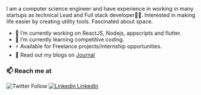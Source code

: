 I am a computer science engineer and have experience in working in many startups as technical Lead and Full stack developer👨‍💻. Interested in making life easier by creating utility tools. Fascinated about space.


- 🔭 I’m currently working on ReactJS, Nodejs, appscripts and flutter.
- 🌱 I’m currently learning competitive coding.
- ⚡  Available for Freelance projects/internship opportunities.
- 💬 Read out my blogs on [Journal](https://journaldev.netlify.app)

### 📫 Reach me at 
![Twitter Follow](https://img.shields.io/twitter/follow/vansh_kapoor_?style=social)
[![Linkedin](https://i.stack.imgur.com/gVE0j.png) LinkedIn](https://www.linkedin.com/in/vansh-kapoor-62a938169/)
